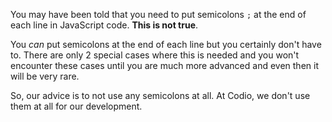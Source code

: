 You may have been told that you need to put semicolons `;` at the end of each line in JavaScript code. **This is not true**.

You *can* put semicolons at the end of each line but you certainly don't have to. There are only 2 special cases where this is needed and you won't encounter these cases until you are much more advanced and even then it will be very rare.

So, our advice is to not use any semicolons at all. At Codio, we don't use them at all for our development.
